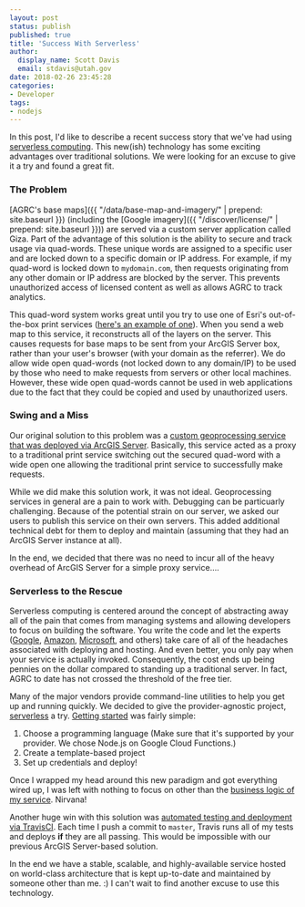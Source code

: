 ```yaml
---
layout: post
status: publish
published: true
title: 'Success With Serverless'
author:
  display_name: Scott Davis
  email: stdavis@utah.gov
date: 2018-02-26 23:45:28
categories:
- Developer
tags:
- nodejs
---
```


In this post, I'd like to describe a recent success story that we've had using [serverless computing](https://en.wikipedia.org/wiki/Serverless_computing). This new(ish) technology has some exciting advantages over traditional solutions. We were looking for an excuse to give it a try and found a great fit.

### The Problem
[AGRC's base maps]({{ "/data/base-map-and-imagery/" | prepend: site.baseurl }}) (including the [Google imagery]({{ "/discover/license/" | prepend: site.baseurl }})) are served via a custom server application called Giza. Part of the advantage of this solution is the ability to secure and track usage via quad-words. These unique words are assigned to a specific user and are locked down to a specific domain or IP address. For example, if my quad-word is locked down to <code>mydomain.com</code>, then requests originating from any other domain or IP address are blocked by the server. This prevents unauthorized access of licensed content as well as allows AGRC to track analytics.

This quad-word system works great until you try to use one of Esri's out-of-the-box print services ([here's an example of one](http://mapserv.utah.gov/arcgis/rest/services/Utilities/PrintingTools/GPServer)). When you send a web map to this service, it reconstructs all of the layers on the server. This causes requests for base maps to be sent from your ArcGIS Server box, rather than your user's browser (with your domain as the referrer). We do allow wide open quad-words (not locked down to any domain/IP) to be used by those who need to make requests from servers or other local machines. However, these wide open quad-words cannot be used in web applications due to the fact that they could be copied and used by unauthorized users.

### Swing and a Miss
Our original solution to this problem was a [custom geoprocessing service that was deployed via ArcGIS Server](https://github.com/agrc/print-proxy). Basically, this service acted as a proxy to a traditional print service switching out the secured quad-word with a wide open one allowing the traditional print service to successfully make requests.

While we did make this solution work, it was not ideal. Geoprocessing services in general are a pain to work with. Debugging can be particuarly challenging. Because of the potential strain on our server, we asked our users to publish this service on their own servers. This added additional technical debt for them to deploy and maintain (assuming that they had an ArcGIS Server instance at all).

In the end, we decided that there was no need to incur all of the heavy overhead of ArcGIS Server for a simple proxy service....

### Serverless to the Rescue
Serverless computing is centered around the concept of abstracting away all of the pain that comes from managing systems and allowing developers to focus on building the software. You write the code and let the experts ([Google](https://cloud.google.com/functions/), [Amazon](https://aws.amazon.com/lambda/), [Microsoft](https://azure.microsoft.com/en-us/services/functions/), and others) take care of all of the headaches associated with deploying and hosting. And even better, you only pay when your service is actually invoked. Consequently, the cost ends up being pennies on the dollar compared to standing up a traditional server. In fact, AGRC to date has not crossed the threshold of the free tier.

Many of the major vendors provide command-line utilities to help you get up and running quickly. We decided to give the provider-agnostic project, [serverless](https://serverless.com) a try. [Getting started](https://serverless.com/framework/docs/providers/google/guide/quick-start/) was fairly simple:
1. Choose a programming language (Make sure that it's supported by your provider. We chose Node.js on Google Cloud Functions.)
1. Create a template-based project
1. Set up credentials and deploy!

Once I wrapped my head around this new paradigm and got everything wired up, I was left with nothing to focus on other than the [business logic of my service](https://github.com/agrc/serverless-print-proxy/blob/master/index.js). Nirvana!

Another huge win with this solution was [automated testing and deployment via TravisCI](https://travis-ci.org/agrc/serverless-print-proxy). Each time I push a commit to <code>master</code>, Travis runs all of my tests and deploys **if** they are all passing. This would be impossible with our previous ArcGIS Server-based solution.

In the end we have a stable, scalable, and highly-available service hosted on world-class architecture that is kept up-to-date and maintained by someone other than me. :) I can't wait to find another excuse to use this technology.
